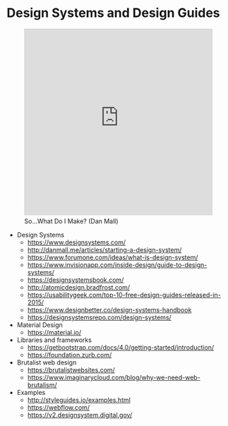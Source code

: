 # Design Systems and Design Guides


<figure>
<iframe src="https://www.slideshare.net/slideshow/embed_code/key/KXwImUEWYJPPrF" width="510" height="420" frameborder="0" marginwidth="0" marginheight="0" scrolling="no" style="border:1px solid #CCC; border-width:1px; margin-bottom:5px; max-width: 100%;" allowfullscreen> </iframe>
<figcaption>So…What Do I Make? (Dan Mall)</figcaption>

</figure>

* Design Systems
  * https://www.designsystems.com/
  * http://danmall.me/articles/starting-a-design-system/
  * https://www.forumone.com/ideas/what-is-design-system/
  * https://www.invisionapp.com/inside-design/guide-to-design-systems/
  * https://designsystemsbook.com/
  * http://atomicdesign.bradfrost.com/
  * https://usabilitygeek.com/top-10-free-design-guides-released-in-2015/
  * https://www.designbetter.co/design-systems-handbook
  * https://designsystemsrepo.com/design-systems/
* Material Design
  * https://material.io/
* Libraries and frameworks
  * https://getbootstrap.com/docs/4.0/getting-started/introduction/
  * https://foundation.zurb.com/
* Brutalist web design
  * https://brutalistwebsites.com/
  * https://www.imaginarycloud.com/blog/why-we-need-web-brutalism/
* Examples
  * http://styleguides.io/examples.html
  * https://webflow.com/
  * https://v2.designsystem.digital.gov/

